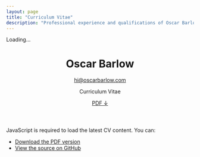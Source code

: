 ```yaml
---
layout: page
title: "Curriculum Vitae"
description: "Professional experience and qualifications of Oscar Barlow, innovative technology leader specializing in AI, data engineering, and inclusive team building."
---
```


<div class="cv-container">
  <div id="cv-loading" class="cv-loading">
    <div class="loading-brand-mark">
      <div class="brand-shape"></div>
    </div>
    <p>Loading...</p>
  </div>
  
  <div id="cv-error" class="cv-error" style="display: none;">
    <h2>Unable to Load CV</h2>
    <p>There was an issue fetching the latest CV. You can view it directly on <a href="https://github.com/oscar-barlow/CV/releases/latest">GitHub</a>.</p>
  </div>
  
  <div id="cv-fallback" class="cv-fallback" style="display: none;">
    <header class="cv-header">
      <h1 class="cv-title">Oscar Barlow</h1>
      <p class="cv-email"><a href="mailto:hi@oscarbarlow.com">hi@oscarbarlow.com</a></p>
      <p class="cv-subtitle">Curriculum Vitae</p>
      <p class="cv-download">
        <a href="https://github.com/oscar-barlow/CV/releases/latest/download/CV.pdf" target="_blank" class="cv-pdf-link">
          PDF ↓
        </a>
      </p>
    </header>
    <div class="cv-separator">
      <div class="brand-shape-tiny"></div>
    </div>
    <div class="cv-body">
      <p>Unable to load the latest CV content dynamically. You can:</p>
      <ul>
        <li><a href="https://github.com/oscar-barlow/CV/releases/latest/download/CV.pdf" target="_blank">Download the PDF version</a></li>
        <li><a href="https://github.com/oscar-barlow/CV" target="_blank">View the source on GitHub</a></li>
      </ul>
    </div>
  </div>
  
  <noscript>
    <div class="cv-fallback">
      <header class="cv-header">
        <h1 class="cv-title">Oscar Barlow</h1>
        <p class="cv-email"><a href="mailto:hi@oscarbarlow.com">hi@oscarbarlow.com</a></p>
        <p class="cv-subtitle">Curriculum Vitae</p>
        <p class="cv-download">
          <a href="https://github.com/oscar-barlow/CV/releases/latest/download/CV.pdf" target="_blank" class="cv-pdf-link">
            PDF ↓
          </a>
        </p>
      </header>
      <div class="cv-separator">
        <div class="brand-shape-tiny"></div>
      </div>
      <div class="cv-body">
        <p>JavaScript is required to load the latest CV content. You can:</p>
        <ul>
          <li><a href="https://github.com/oscar-barlow/CV/releases/latest/download/CV.pdf" target="_blank">Download the PDF version</a></li>
          <li><a href="https://github.com/oscar-barlow/CV" target="_blank">View the source on GitHub</a></li>
        </ul>
      </div>
    </div>
  </noscript>
  
  <div id="cv-content" class="cv-content" style="display: none;">
    <!-- CV content will be dynamically inserted here -->
  </div>
</div>

<script>
class CVLoader {
  constructor() {
    this.cache = null;
    this.cacheTime = null;
    this.cacheDuration = 5 * 60 * 1000; // 5 minutes
  }

  async fetchCV() {
    const loadingEl = document.getElementById('cv-loading');
    const errorEl = document.getElementById('cv-error');
    const contentEl = document.getElementById('cv-content');

    try {
      // Check cache first
      if (this.cache && this.cacheTime && (Date.now() - this.cacheTime < this.cacheDuration)) {
        this.displayCV(this.cache.htmlContent, this.cache.title, this.cache.email);
        return;
      }

      // Fetch LaTeX file from GitHub
      const response = await fetch('https://raw.githubusercontent.com/oscar-barlow/CV/master/CV.tex');
      
      if (!response.ok) {
        throw new Error(`HTTP ${response.status}: ${response.statusText}`);
      }
      
      const latexContent = await response.text();
      
      // Convert LaTeX to HTML using simplified parser
      const { htmlContent, title, email } = this.convertLatex(latexContent);
      
      // Cache the result
      this.cache = { htmlContent, title, email };
      this.cacheTime = Date.now();
      
      this.displayCV(htmlContent, title, email);
      
    } catch (error) {
      console.error('Error loading CV:', error);
      const fallbackEl = document.getElementById('cv-fallback');
      loadingEl.style.display = 'none';
      
      // Show fallback with download links instead of just error message
      if (fallbackEl) {
        fallbackEl.style.display = 'block';
      } else {
        errorEl.style.display = 'block';
      }
    }
  }

  convertLatex(latexContent) {
    let content = latexContent;
    
    // Extract important information before removing commands
    const titleMatch = content.match(/\\title\{([^}]*)\}/);
    const emailMatch = content.match(/\\cvsubtitle\{([^}]*)\}/);
    const title = titleMatch ? titleMatch[1] : 'Oscar Barlow';
    const email = emailMatch ? emailMatch[1] : '';
    
    // Remove LaTeX document structure and commands
    content = content.replace(/\\documentclass(\[[^\]]*\])?\{[^}]*\}/g, '');
    content = content.replace(/\\usepackage(\[[^\]]*\])?\{[^}]*\}/g, '');
    content = content.replace(/\\begin\{document\}/g, '');
    content = content.replace(/\\end\{document\}/g, '');
    content = content.replace(/\\author\{[^}]*\}/g, '');
    content = content.replace(/\\date\{[^}]*\}/g, '');
    content = content.replace(/\\title\{[^}]*\}/g, '');
    content = content.replace(/\\maketitle/g, '');
    content = content.replace(/\\cvsubtitle\{[^}]*\}/g, '');
    content = content.replace(/\\pagestyle\{[^}]*\}/g, '');
    content = content.replace(/\\setlength\{[^}]*\}\{[^}]*\}/g, '');
    
    // Remove LaTeX comments and scope markers
    content = content.replace(/%.*$/gm, '');
    content = content.replace(/\{\s*%\s*Start of local scope/g, '');
    content = content.replace(/\}\s*%\s*End of local scope/g, '');
    content = content.replace(/^\s*\{\s*$/gm, '');
    content = content.replace(/^\s*\}\s*$/gm, '');
    
    // Convert sections and subsections
    content = content.replace(/\\section\*?\{([^}]*)\}/g, '<h2 class="cv-section-title">$1</h2>');
    content = content.replace(/\\subsection\*?\{([^}]*)\}/g, '<h3 class="cv-subsection-title">$1</h3>');
    
    // Convert lists
    content = content.replace(/\\begin\{itemize\}/g, '<ul class="cv-list">');
    content = content.replace(/\\end\{itemize\}/g, '</ul>');
    content = content.replace(/\\item\s*/g, '<li>');
    
    // Convert text formatting
    content = content.replace(/\\textbf\{([^}]*)\}/g, '<strong>$1</strong>');
    content = content.replace(/\\emph\{([^}]*)\}/g, '<em>$1</em>');
    content = content.replace(/\\textit\{([^}]*)\}/g, '<em>$1</em>');
    
    // Handle LaTeX character escaping
    content = content.replace(/\\&/g, '&');  // LaTeX escaped ampersand
    content = content.replace(/--/g, '–');   // Double dash to en dash
    content = content.replace(/---/g, '—');  // Triple dash to em dash
    
    // Handle line breaks
    content = content.replace(/\\\\/g, '<br>');
    
    // Clean up excessive whitespace
    content = content.replace(/\s+/g, ' ');
    content = content.replace(/\n\s*\n/g, '\n\n');
    
    // Split into paragraphs and wrap properly
    const sections = content.split(/(?=<h[2-3])/);
    let htmlContent = '';
    
    for (let section of sections) {
      section = section.trim();
      if (!section) continue;
      
      // Split section into parts: heading + content
      const parts = section.split(/(<h[2-3][^>]*>.*?<\/h[2-3]>)/);
      
      for (let part of parts) {
        part = part.trim();
        if (!part) continue;
        
        if (part.match(/^<h[2-3]/)) {
          htmlContent += part + '\n';
        } else if (part.match(/^<ul/)) {
          htmlContent += part + '\n';
        } else {
          // Regular content - wrap in paragraphs
          const paragraphs = part.split(/\n\s*\n/).filter(p => p.trim());
          for (let para of paragraphs) {
            para = para.trim().replace(/\n/g, ' ');
            if (para && !para.match(/^<[ul]/)) {
              htmlContent += '<p>' + para + '</p>\n';
            } else if (para.match(/^<[ul]/)) {
              htmlContent += para + '\n';
            }
          }
        }
      }
    }
    
    // Final cleanup
    htmlContent = htmlContent.replace(/<p>\s*<\/p>/g, '');
    htmlContent = htmlContent.replace(/<p>\s*(<[uh][1-6ul])/g, '$1');
    htmlContent = htmlContent.replace(/(<\/[uh][1-6ul]>)\s*<\/p>/g, '$1');
    
    return { htmlContent, title, email };
  }

  displayCV(htmlContent, title = 'Oscar Barlow', email = '') {
    const loadingEl = document.getElementById('cv-loading');
    const contentEl = document.getElementById('cv-content');
    
    // Wrap content in proper structure
    const wrappedContent = `
      <header class="cv-header">
        <h1 class="cv-title">${title}</h1>
        ${email ? `<p class="cv-email"><a href="mailto:${email}">${email}</a></p>` : ''}
        <p class="cv-subtitle">Curriculum Vitae</p>
        <p class="cv-download">
          <a href="https://github.com/oscar-barlow/CV/releases/latest/download/CV.pdf" target="_blank" class="cv-pdf-link">
            PDF ↓
          </a>
        </p>
      </header>
      <div class="cv-separator">
        <div class="brand-shape-tiny"></div>
      </div>
      <div class="cv-body">
        ${htmlContent}
      </div>
      <footer class="cv-footer">
        <div class="cv-signature">
          <div class="brand-shape-tiny"></div>
        </div>
      </footer>
    `;
    
    contentEl.innerHTML = wrappedContent;
    loadingEl.style.display = 'none';
    contentEl.style.display = 'block';
  }
}

// Initialize CV loader when page loads
document.addEventListener('DOMContentLoaded', () => {
  const cvLoader = new CVLoader();
  cvLoader.fetchCV();
});
</script>

